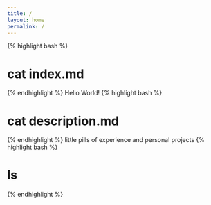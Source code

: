 ```yaml
---
title: /
layout: home
permalink: /
---
```

{% highlight bash %}
# cat index.md
{% endhighlight %}
Hello World!
{% highlight bash %}
# cat description.md
{% endhighlight %}
little pills of experience and personal projects
{% highlight bash %}
# ls
{% endhighlight %}
